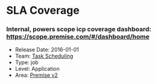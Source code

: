 # SLA Coverage
### Internal, powers scope icp coverage dashboard: https://scope.premise.com/#/dashboard/home
* Release Date: 2016-01-01
* Team: [Task Scheduling](../teams/scheduling.md)
* Type: job
* Level: Application
* Area: [Premise v2](areas/v2.png)

